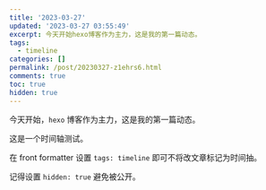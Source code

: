 ```yaml
---
title: '2023-03-27'
updated: '2023-03-27 03:55:49'
excerpt: 今天开始hexo博客作为主力，这是我的第一篇动态。‍
tags:
  - timeline
categories: []
permalink: /post/20230327-z1ehrs6.html
comments: true
toc: true
hidden: true
---
```


今天开始，`hexo`​ 博客作为主力，这是我的第一篇动态。

这是一个时间轴测试。

在 front formatter 设置 `tags: timeline` 即可不将改文章标记为时间抽。

记得设置 `hidden: true` 避免被公开。